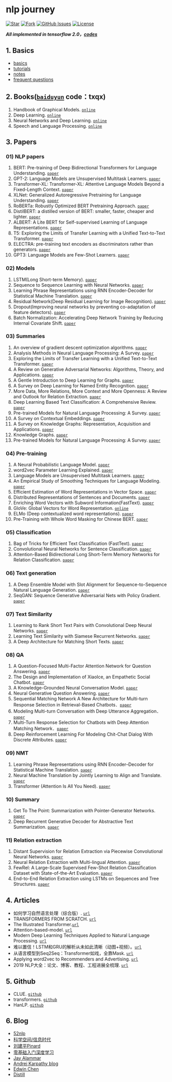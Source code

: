 # nlp journey

[![Star](https://img.shields.io/github/stars/msgi/nlp-journey?color=success)](https://github.com/msgi/nlp-journey/)
[![Fork](https://img.shields.io/github/forks/msgi/nlp-journey)](https://github.com/msgi/nlp-journey/fork)
[![GitHub Issues](https://img.shields.io/github/issues/msgi/nlp-journey?color=success)](https://github.com/msgi/nlp-journey/issues)
[![License](https://img.shields.io/badge/license-Apache%202-blue)](https://github.com/msgi/nlp-journey)

***All implemented in tensorflow 2.0，[codes](smartnlp/)***

## 1. Basics

* [basics](docs/basic.md)
* [tutorials](tutorials/)
* [notes](docs/notes.md)
* [frequent questions](docs/fq.md)


## 2. Books([`baiduyun`](https://pan.baidu.com/s/14z5SnM28guarUZfZihdTPw) code：txqx)

1. Handbook of Graphical Models. [`online`](https://stat.ethz.ch/~maathuis/papers/Handbook.pdf)
2. Deep Learning. [`online`](https://www.deeplearningbook.org/)
3. Neural Networks and Deep Learning. [`online`](http://neuralnetworksanddeeplearning.com/)
4. Speech and Language Processing. [`online`](http://web.stanford.edu/~jurafsky/slp3/ed3book.pdf)

## 3. Papers

### 01) NLP papers

1. BERT: Pre-training of Deep Bidirectional Transformers for Language Understanding. [`paper`](https://arxiv.org/abs/1810.04805)
2. GPT-2: Language Models are Unsupervised Multitask Learners. [`paper`](https://blog.openai.com/better-language-models/)
3. Transformer-XL: Transformer-XL: Attentive Language Models Beyond a Fixed-Length Context. [`paper`](https://arxiv.org/abs/1901.02860)
4. XLNet: Generalized Autoregressive Pretraining for Language Understanding. [`paper`](https://arxiv.org/abs/1906.08237)
5. RoBERTa: Robustly Optimized BERT Pretraining Approach. [`paper`](https://arxiv.org/abs/1907.11692)
6. DistilBERT: a distilled version of BERT: smaller, faster, cheaper and lighter. [`paper`](https://arxiv.org/abs/1910.01108)
7. ALBERT: A Lite BERT for Self-supervised Learning of Language Representations. [`paper`](https://arxiv.org/abs/1909.11942)
8. T5: Exploring the Limits of Transfer Learning with a Unified Text-to-Text Transformer. [`paper`](https://arxiv.org/abs/1910.10683)
9. ELECTRA: pre-training text encoders as discriminators rather than generators. [`paper`](https://openreview.net/pdf?id=r1xMH1BtvB)
10. GPT3: Language Models are Few-Shot Learners. [`paper`](https://arxiv.org/pdf/2005.14165.pdf)


### 02) Models

1. LSTM(Long Short-term Memory). [`paper`](http://www.bioinf.jku.at/publications/older/2604.pdf)
2. Sequence to Sequence Learning with Neural Networks. [`paper`](https://arxiv.org/pdf/1409.3215.pdf)
3. Learning Phrase Representations using RNN Encoder-Decoder for Statistical Machine Translation. [`paper`](https://arxiv.org/pdf/1406.1078.pdf)
4. Residual Network(Deep Residual Learning for Image Recognition). [`paper`](https://arxiv.org/pdf/1512.03385.pdf)
5. Dropout(Improving neural networks by preventing co-adaptation of feature detectors). [`paper`](https://arxiv.org/pdf/1207.0580.pdf)
6. Batch Normalization: Accelerating Deep Network Training by Reducing Internal Covariate Shift. [`paper`](https://arxiv.org/pdf/1502.03167.pdf)

### 03) Summaries

1. An overview of gradient descent optimization algorithms. [`paper`](https://arxiv.org/pdf/1609.04747.pdf)
2. Analysis Methods in Neural Language Processing: A Survey. [`paper`](https://arxiv.org/pdf/1812.08951.pdf)
3. Exploring the Limits of Transfer Learning with a Unified Text-to-Text Transformer. [`paper`](https://arxiv.org/pdf/1910.10683.pdf)
4. A Review on Generative Adversarial Networks: Algorithms, Theory, and Applications. [`paper`](https://arxiv.org/pdf/2001.06937.pdf)
5. A Gentle Introduction to Deep Learning for Graphs. [`paper`](https://arxiv.org/pdf/1912.12693.pdf)
6. A Survey on Deep Learning for Named Entity Recognition. [`paper`](https://arxiv.org/pdf/1812.09449.pdf)
7. More Data, More Relations, More Context and More Openness: A Review and Outlook for Relation Extraction. [`paper`](https://arxiv.org/pdf/2004.03186.pdf)
8. Deep Learning Based Text Classification: A Comprehensive Review. [`paper`](https://arxiv.org/pdf/2004.03705.pdf)
9. Pre-trained Models for Natural Language Processing: A Survey. [`paper`](https://arxiv.org/pdf/2003.08271.pdf)
10. A Survey on Contextual Embeddings. [`paper`](https://arxiv.org/pdf/2003.07278.pdf)
11. A Survey on Knowledge Graphs: Representation, Acquisition and Applications. [`paper`](https://arxiv.org/pdf/2002.00388.pdf)
12. Knowledge Graphs. [`paper`](https://arxiv.org/pdf/2003.02320v2.pdf)
13. Pre-trained Models for Natural Language Processing: A Survey. [`paper`](https://arxiv.org/pdf/2003.08271.pdf)

### 04) Pre-training

1. A Neural Probabilistic Language Model. [`paper`](https://www.researchgate.net/publication/221618573_A_Neural_Probabilistic_Language_Model)
2. word2vec Parameter Learning Explained. [`paper`](https://arxiv.org/pdf/1411.2738.pdf)
3. Language Models are Unsupervised Multitask Learners. [`paper`](https://d4mucfpksywv.cloudfront.net/better-language-models/language-models.pdf)
4. An Empirical Study of Smoothing Techniques for Language Modeling. [`paper`](https://dash.harvard.edu/bitstream/handle/1/25104739/tr-10-98.pdf?sequence=1)
5. Efficient Estimation of Word Representations in Vector Space. [`paper`](https://arxiv.org/pdf/1301.3781.pdf)
6. Distributed Representations of Sentences and Documents. [`paper`](https://arxiv.org/pdf/1405.4053.pdf)
7. Enriching Word Vectors with Subword Information(FastText). [`paper`](https://arxiv.org/pdf/1607.04606.pdf)
8. GloVe: Global Vectors for Word Representation. [`online`](https://nlp.stanford.edu/projects/glove/)
9. ELMo (Deep contextualized word representations). [`paper`](https://arxiv.org/pdf/1802.05365.pdf)
10. Pre-Training with Whole Word Masking for Chinese BERT. [`paper`](https://arxiv.org/pdf/1906.08101.pdf)

### 05) Classification

1. Bag of Tricks for Efficient Text Classification (FastText). [`paper`](https://arxiv.org/pdf/1607.01759.pdf)
2. Convolutional Neural Networks for Sentence Classification. [`paper`](https://arxiv.org/pdf/1408.5882.pdf)
3. Attention-Based Bidirectional Long Short-Term Memory Networks for Relation Classification. [`paper`](http://www.aclweb.org/anthology/P16-2034)

### 06) Text generation

1. A Deep Ensemble Model with Slot Alignment for Sequence-to-Sequence Natural Language Generation. [`paper`](https://arxiv.org/pdf/1805.06553.pdf)
2. SeqGAN: Sequence Generative Adversarial Nets with Policy Gradient. [`paper`](https://arxiv.org/pdf/1609.05473.pdf)

### 07) Text Similarity

1. Learning to Rank Short Text Pairs with Convolutional Deep Neural Networks. [`paper`](http://citeseerx.ist.psu.edu/viewdoc/download?doi=10.1.1.723.6492&rep=rep1&type=pdf)
2. Learning Text Similarity with Siamese Recurrent Networks. [`paper`](https://www.aclweb.org/anthology/W16-1617)
3. A Deep Architecture for Matching Short Texts. [`paper`](http://papers.nips.cc/paper/5019-a-deep-architecture-for-matching-short-texts.pdf)

### 08) QA

1. A Question-Focused Multi-Factor Attention Network for Question Answering. [`paper`](https://arxiv.org/pdf/1801.08290.pdf)
2. The Design and Implementation of XiaoIce, an Empathetic Social Chatbot. [`paper`](https://arxiv.org/pdf/1812.08989.pdf)
3. A Knowledge-Grounded Neural Conversation Model. [`paper`](https://arxiv.org/pdf/1702.01932.pdf)
4. Neural Generative Question Answering. [`paper`](https://arxiv.org/pdf/1512.01337v1.pdf)
5. Sequential Matching Network A New Architecture for Multi-turn Response Selection in Retrieval-Based Chatbots．[`paper`](https://arxiv.org/abs/1612.01627)
6. Modeling Multi-turn Conversation with Deep Utterance Aggregation．[`paper`](https://arxiv.org/pdf/1806.09102.pdf)
7. Multi-Turn Response Selection for Chatbots with Deep Attention Matching Network．[`paper`](https://www.aclweb.org/anthology/P18-1103)
8. Deep Reinforcement Learning For Modeling Chit-Chat Dialog With Discrete Attributes. [`paper`](https://arxiv.org/pdf/1907.02848.pdf)

### 09) NMT

1. Learning Phrase Representations using RNN Encoder–Decoder for Statistical Machine Translation. [`paper`](https://arxiv.org/pdf/1406.1078v3.pdf)
2. Neural Machine Translation by Jointly Learning to Align and Translate. [`paper`](https://arxiv.org/pdf/1409.0473.pdf)
3. Transformer (Attention Is All You Need). [`paper`](https://arxiv.org/pdf/1706.03762.pdf)

### 10) Summary

1. Get To The Point: Summarization with Pointer-Generator Networks. [`paper`](https://arxiv.org/pdf/1704.04368.pdf)
2. Deep Recurrent Generative Decoder for Abstractive Text Summarization. [`paper`](https://aclweb.org/anthology/D17-1222)

### 11) Relation extraction

1. Distant Supervision for Relation Extraction via Piecewise Convolutional Neural Networks. [`paper`](https://www.aclweb.org/anthology/D15-1203)
2. Neural Relation Extraction with Multi-lingual Attention. [`paper`](https://www.aclweb.org/anthology/P17-1004)
3. FewRel: A Large-Scale Supervised Few-Shot Relation Classification Dataset with State-of-the-Art Evaluation. [`paper`](https://aclweb.org/anthology/D18-1514)
4. End-to-End Relation Extraction using LSTMs on Sequences and Tree Structures. [`paper`](https://www.aclweb.org/anthology/P16-1105)

## 4. Articles

- 如何学习自然语言处理（综合版）. [`url`](https://mp.weixin.qq.com/s/lJYp4hUZVsp-Uj-5NqoaYQ)
- TRANSFORMERS FROM SCRATCH. [`url`](http://peterbloem.nl/blog/transformers)
- The Illustrated Transformer.[`url`](https://jalammar.github.io/illustrated-transformer/)
- Attention-based-model. [`url`](http://www.wildml.com/2016/01/attention-and-memory-in-deep-learning-and-nlp/)
- Modern Deep Learning Techniques Applied to Natural Language Processing. [`url`](https://nlpoverview.com/)
- 难以置信！LSTM和GRU的解析从未如此清晰（动图+视频）。[`url`](https://blog.csdn.net/dqcfkyqdxym3f8rb0/article/details/82922386)
- 从语言模型到Seq2Seq：Transformer如戏，全靠Mask. [`url`](https://spaces.ac.cn/archives/6933)
- Applying word2vec to Recommenders and Advertising. [`url`](http://mccormickml.com/2018/06/15/applying-word2vec-to-recommenders-and-advertising/)
- 2019 NLP大全：论文、博客、教程、工程进展全梳理. [`url`](https://zhuanlan.zhihu.com/p/108442724)

## 5. Github

* CLUE. [`github`](https://github.com/CLUEbenchmark/CLUE)
* transformers. [`github`](https://github.com/huggingface/transformers)
* HanLP. [`github`](https://github.com/hankcs/HanLP)

## 6. Blog

* [52nlp](http://www.52nlp.cn/)
* [科学空间/信息时代](https://kexue.fm/category/Big-Data)
* [刘建平Pinard](https://www.cnblogs.com/pinard/)
* [零基础入门深度学习](https://www.zybuluo.com/hanbingtao/note/433855)
* [Jay Alammar](https://jalammar.github.io/)
* [Andrej Karpathy blog](http://karpathy.github.io/)
* [Edwin Chen](http://blog.echen.me/)
* [Distill](https://distill.pub/)
